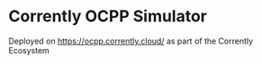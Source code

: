 # Corrently OCPP Simulator
Deployed on https://ocpp.corrently.cloud/ as part of the Corrently Ecosystem
